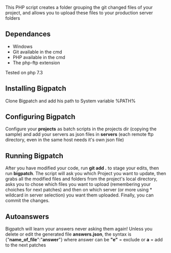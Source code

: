 This PHP script creates a folder grouping the  git changed files of your project, and allows you to upload these files to your production server folders

## Dependances
- Windows
- Git available in the cmd
- PHP available in the cmd
- The php-ftp extension

Tested on php 7.3

## Installing Bigpatch
Clone Bigpatch and add his path to System variable %PATH%

## Configuring Bigpatch
Configure your **projects** as batch scripts in the projects dir (copying the sample) and add your servers as json files in **servers** (each remote ftp directory, even in the same host needs it's own json file)

## Running Bigpatch
After you have modified your code, run **git add .** to stage your edits,  then run **bigpatch**. The script will ask you which Project you want to update, then grabs all the modified files and folders from the project's local directory, asks you to chose which files you want to upload (remembering your choiches for next patches) and then on which server (or more using * wildcard in server selection) you want them uploaded. Finally, you can commit the changes.

## Autoanswers
Bigpatch will learn your answers never asking them again!
Unless you delete or edit the generated file **answers.json**, the syntax is {"**name_of_file**":"**answer**"} where answer can be **"e"** = exclude or **a** = add to the next patches
